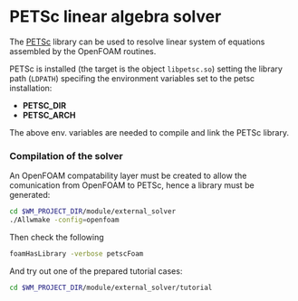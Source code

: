 # PETSc linear algebra solver

The [PETSc](https://petsc.org/) library can be used to resolve linear system of equations assembled by 
the OpenFOAM routines.

PETSc is installed (the target is the object ```libpetsc.so```) setting the library path (```LDPATH```) specifing the 
environment variables set to the petsc installation:

- <b>PETSC_DIR</b>
- <b>PETSC_ARCH</b>

The above env. variables are needed to compile and link the PETSc library.

### Compilation of the solver 

An OpenFOAM compatability layer must be created to allow the comunication from OpenFOAM to PETSc, 
hence a library must be generated:

```sh
cd $WM_PROJECT_DIR/module/external_solver
./Allwmake -config=openfoam
```

Then check the following 
 
```sh
foamHasLibrary -verbose petscFoam
```

And try out one of the prepared tutorial cases:

```sh
cd $WM_PROJECT_DIR/module/external_solver/tutorial
```

<!--  Script to show the footer   -->
<html>
<script
    src="https://code.jquery.com/jquery-3.3.1.js"
    integrity="sha256-2Kok7MbOyxpgUVvAk/HJ2jigOSYS2auK4Pfzbm7uH60="
    crossorigin="anonymous">
</script>
<script>
$(function(){
  $("#footer").load("../footers/footer_first_level_depth.html");
});
</script>
<body>
<div id="footer"></div>
</body>
</html>